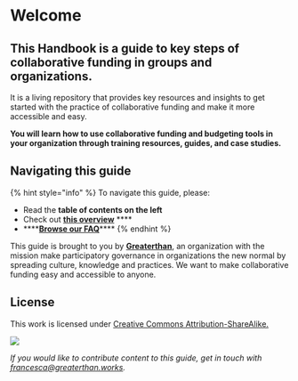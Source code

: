 # Welcome

## This Handbook is a guide to key steps of collaborative funding in groups and organizations. 

It is a living repository that provides key resources and insights to get started with the practice of collaborative funding and make it more accessible and easy.

**You will learn how to use collaborative funding and budgeting tools in your organization through training resources, guides, and case studies.**

## **Navigating this guide**

{% hint style="info" %}
To navigate this guide, please:

* Read the **table of contents on the left**
* Check out [**this overview**](collaborative-finance-tools.md#getting-started-with-cobudget) ****
* \*\*\*\*[**Browse our FAQ**](faq.md)\*\*\*\*
{% endhint %}

This guide is brought to you by [**Greaterthan**](http://greaterthan.works), an organization with the mission make participatory governance in organizations the new normal by spreading culture, knowledge and practices. We want to make collaborative funding easy and accessible to anyone.

## License

This work is licensed under [Creative Commons Attribution-ShareAlike.](https://creativecommons.org/licenses/by-sa/4.0/)​

![](https://blobscdn.gitbook.com/v0/b/gitbook-28427.appspot.com/o/assets%2F-LWH-xsJs-1SOLZP-EDA%2F-LatuponpD9HnugX1xMn%2F-LatvHcrHi6WLdA_hrS1%2Fimage.png?alt=media&token=5b95b6dd-351d-4e80-88e3-44400000efaa)

_If you would like to contribute content to this guide, get in touch with francesca@greaterthan.works._

